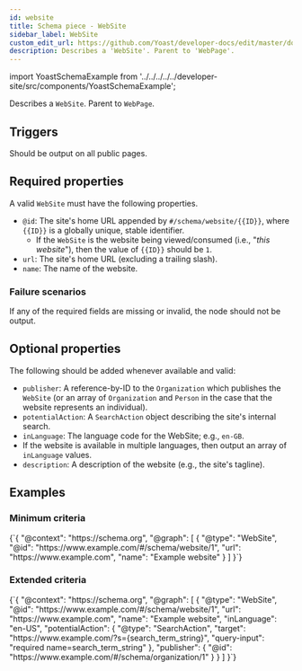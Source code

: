 ```yaml
---
id: website
title: Schema piece - WebSite
sidebar_label: WebSite
custom_edit_url: https://github.com/Yoast/developer-docs/edit/master/docs/features/schema/pieces/website.md
description: Describes a 'WebSite'. Parent to 'WebPage'.
---
```

import YoastSchemaExample from '../../../../../developer-site/src/components/YoastSchemaExample';

Describes a `WebSite`. Parent to `WebPage`.

## Triggers
Should be output on all public pages.

## Required properties
A valid `WebSite` must have the following properties.

* `@id`: The site's home URL appended by `#/schema/website/{{ID}}`, where `{{ID}}` is a globally unique, stable identifier.
  * If the `WebSite` is the website being viewed/consumed (i.e., "*this website*"), then the value of `{{ID}}` should be `1`.
* `url`: The site's home URL (excluding a trailing slash).
* `name`: The name of the website.

### Failure scenarios
If any of the required fields are missing or invalid, the node should not be output.

## Optional properties
The following should be added whenever available and valid:

* `publisher`: A reference-by-ID to the `Organization` which publishes the `WebSite` (or an array of `Organization` and `Person` in the case that the website represents an individual).
* `potentialAction`: A `SearchAction` object describing the site's internal search.
* `inLanguage`: The language code for the WebSite; e.g., `en-GB`.
 * If the website is available in multiple languages, then output an array of `inLanguage` values.
* `description`: A description of the website (e.g., the site's tagline).

## Examples

### Minimum criteria

<YoastSchemaExample>
{`{
      "@context": "https://schema.org",
      "@graph": [
          {
              "@type": "WebSite",
              "@id": "https://www.example.com/#/schema/website/1",
              "url": "https://www.example.com",
              "name": "Example website"
          }
      ]
  }`}
</YoastSchemaExample>

### Extended criteria

<YoastSchemaExample>
{`{
      "@context": "https://schema.org",
      "@graph": [
          {
              "@type": "WebSite",
              "@id": "https://www.example.com/#/schema/website/1",
              "url": "https://www.example.com",
              "name": "Example website",
              "inLanguage": "en-US",
              "potentialAction": {
                  "@type": "SearchAction",
                  "target": "https://www.example.com/?s={search_term_string}",
                  "query-input": "required name=search_term_string"
              },
              "publisher": {
                  "@id": "https://www.example.com/#/schema/organization/1"
              }
          }
      ]
  }`}
</YoastSchemaExample>
